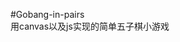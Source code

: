 #Gobang-in-pairs<br/>
用canvas以及js实现的简单五子棋小游戏<br/>
<a href="https://lindsaycapet.github.io/Gobang/gobang.html" />
